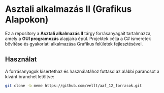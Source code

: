 # Asztali alkalmazás II (Grafikus Alapokon)

Ez a repository a **Asztali alkalmazás II** tárgy forrásanyagait tartalmazza, amely a **GUI programozás** alapjaira épül. Projektek célja a C# ismeretek bővítése és gyakorlati alkalmazása Grafikus felületek fejlesztésével.

## Használat

A forrásanyagok kisertethaz és használatához futtasd az alábbi parancsot a kívánt branchet letöltve:

```bash
git clone -b meme https://github.com/vellt/aaf_12_forrasok.git
```